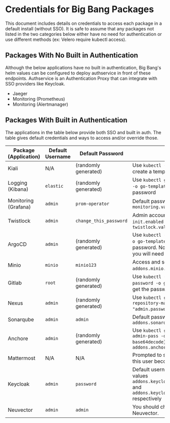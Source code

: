 # Credentials for Big Bang Packages

This document includes details on credentials to access each package in a default install (without SSO). It is safe to assume that any packages not listed in the two categories below either have no need for authentication or use different methods (ex: Velero require kubectl access).

## Packages With No Built in Authentication

Although the below applications have no built in authentication, Big Bang's helm values can be configured to deploy authservice in front of these endpoints. Authservice is an Authentication Proxy that can integrate with SSO providers like Keycloak.

- Jaeger
- Monitoring (Prometheus)
- Monitoring (Alertmanager)

## Packages With Built in Authentication

The applications in the table below provide both SSO and built in auth. The table gives default credentials and ways to access and/or override those.

| Package (Application) | Default Username | Default Password | Additional Notes |
| --------------------- | ---------------- | ---------------- | ---------------- |
| Kiali | N/A | (randomly generated) | Use `kubectl -n kiali create token kiali-service-account` to create a temporary token |
| Logging (Kibana) | `elastic` | (randomly generated) | Use `kubectl get secrets -n logging logging-ek-es-elastic-user -o go-template='{{.data.elastic \| base64decode}}'` to get the password |
| Monitoring (Grafana) | `admin` | `prom-operator` | Default password can be overridden with Helm values `monitoring.values.grafana.adminPassword` |
| Twistlock | `admin` | `change_this_password` | Admin account will be automatically setup on fresh installs if `init.enabled` is `true`.  Default password can be overridden by setting `twistlock.values.console.credentials.password` |
| ArgoCD | `admin` | (randomly generated) | Use `kubectl -n argocd get secret argocd-initial-admin-secret -o go-template='{{.data.password \| base64decode}}'` to get the password. Note: If the argocd-initial-admin-secret does not exist, you will need to [reset the admin password](https://github.com/argoproj/argo-cd/blob/master/docs/faq.md#i-forgot-the-admin-password-how-do-i-reset-it). |
| Minio | `minio` | `minio123` | Access and secret key can be overridden with Helm values `addons.minio.accesskey` and `addons.minio.secretkey` respectively |
| Gitlab | `root` | (randomly generated) | Use `kubectl -n gitlab get secret gitlab-gitlab-initial-root-password -o go-template='{{.data.password \| base64decode}}'` to get the password |
| Nexus | `admin` | (randomly generated) | Use `kubectl get secret -n nexus-repository-manager nexus-repository-manager-secret -o go-template='{{index .data "admin.password" \| base64decode}}'` to get the password |
| Sonarqube | `admin` | `admin` | Default password can be overridden with Helm values `addons.sonarqube.values.account.adminPassword` |
| Anchore | `admin` | (randomly generated) | Use `kubectl get secrets -n anchore anchore-anchore-engine-admin-pass -o go-template='{{.data.ANCHORE_ADMIN_PASSWORD \| base64decode}}'` to get the password, or override with Helm values `addons.anchore.values.anchoreGlobal.defaultAdminPassword` |
| Mattermost | N/A | N/A | Prompted to setup an account when you first hit the virtual service - this user becomes admin, no default user |
| Keycloak | `admin` | `password` | Default username and password can be overridden with Helm values `addons.keycloak.values.secrets.credentials.stringData.adminuser` and `addons.keycloak.values.secrets.credentials.stringData.password` respectively |
| Neuvector | `admin` | `admin` | You should change the default password when you log into Neuvector. |
